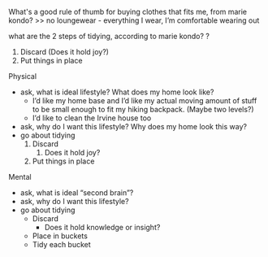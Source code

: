 What's a good rule of thumb for buying clothes that fits me, from marie kondo? >>  no loungewear - everything I wear, I’m comfortable wearing out

what are the 2 steps of tidying, according to marie kondo? 
?
1. Discard (Does it hold joy?)
2. Put things in place



Physical 
- ask, what is ideal lifestyle? What does my home look like?
	- I’d like my home base and I’d like my actual moving amount of stuff to be small enough to fit my hiking backpack. (Maybe two levels?)
	- I’d like to clean the Irvine house too
- ask, why do I want this lifestyle? Why does my home look this way?
- go about tidying
	1. Discard
		1. Does it hold joy?
	2. Put things in place

Mental
- ask, what is ideal “second brain”?
- ask, why do I want this lifestyle?
- go about tidying
	- Discard
		- Does it hold knowledge or insight?
	- Place in buckets
	- Tidy each bucket


